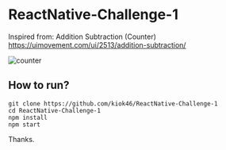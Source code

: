 # ReactNative-Challenge-1

Inspired from: Addition Subtraction (Counter)
https://uimovement.com/ui/2513/addition-subtraction/

![counter](https://user-images.githubusercontent.com/7335120/34785573-8bf967d6-f657-11e7-9968-b5d72688b384.gif)


## How to run?

```
git clone https://github.com/kiok46/ReactNative-Challenge-1
cd ReactNative-Challenge-1
npm install
npm start
```

Thanks.